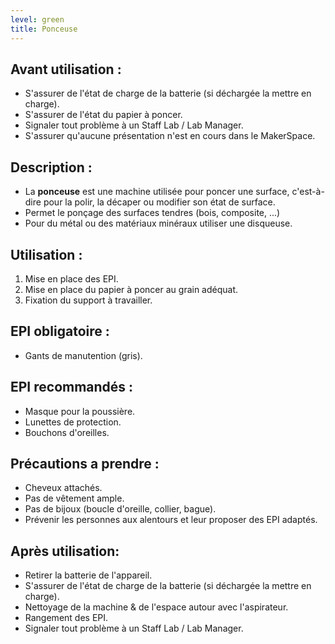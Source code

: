 ```yaml
---
level: green
title: Ponceuse
---
```


## Avant utilisation : 

- S'assurer de l'état de charge de la batterie (si déchargée la mettre en charge).
- S'assurer de l'état du papier à poncer.
- Signaler tout problème à un Staff Lab / Lab Manager.
- S'assurer qu'aucune présentation n'est en cours dans le MakerSpace.

## Description : 

- La **ponceuse** est une machine utilisée pour poncer une surface, c'est-à-dire pour la polir, la décaper ou modifier son état de surface. 
- Permet le ponçage des surfaces tendres (bois, composite, ...)
- Pour du métal ou des matériaux minéraux utiliser une disqueuse.

## Utilisation : 

1. Mise en place des EPI. 
2. Mise en place du papier à poncer au grain adéquat. 
3. Fixation du support à travailler.

## EPI obligatoire : 

- Gants de manutention (gris).

## EPI recommandés :

- Masque pour la poussière.
- Lunettes de protection.
- Bouchons d'oreilles.

## Précautions a prendre : 

- Cheveux attachés.
- Pas de vêtement ample.
- Pas de bijoux (boucle d'oreille, collier, bague).
- Prévenir les personnes aux alentours et leur proposer des EPI adaptés.

## Après utilisation: 

- Retirer la batterie de l'appareil.
- S'assurer de l'état de charge de la batterie (si déchargée la mettre en charge).
- Nettoyage de la machine & de l'espace autour avec l'aspirateur.
- Rangement des EPI.
- Signaler tout problème à un Staff Lab / Lab Manager.
